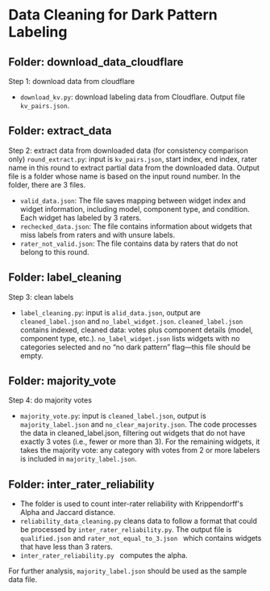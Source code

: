 # Data Cleaning for Dark Pattern Labeling
## Folder: download_data_cloudflare
Step 1: download data from cloudflare
- `download_kv.py`: download labeling data from Cloudflare. Output file `kv_pairs.json`.
  
## Folder: extract_data
Step 2: extract data from downloaded data (for consistency comparison only)
`round_extract.py`: input is `kv_pairs.json`, start index, end index, rater name in this round to extract partial data from the downloaded data. Output file is a folder whose name is based on the input round number. In the folder, there are 3 files.
- `valid_data.json`: The file saves mapping between widget index and widget information, including model, component type, and condition. Each widget has labeled by 3 raters.
- `rechecked_data.json`: The file contains information about widgets that miss labels from raters and with unsure labels.
- `rater_not_valid.json`: The file contains data by raters that do not belong to this round.
  
## Folder: label_cleaning
Step 3: clean labels
- `label_cleaning.py`: input is `alid_data.json`, output are `cleaned_label.json` and `no_label_widget.json`. `cleaned_label.json` contains indexed, cleaned data: votes plus component details (model, component type, etc.). `no_label_widget.json` lists widgets with no categories selected and no “no dark pattern” flag—this file should be empty.
  
## Folder: majority_vote
Step 4: do majority votes
- `majority_vote.py`: input is `cleaned_label.json`, output is `majority_label.json` and `no_clear_majority.json`. The code processes the data in cleaned_label.json, filtering out widgets that do not have exactly 3 votes (i.e., fewer or more than 3). For the remaining widgets, it takes the majority vote: any category with votes from 2 or more labelers is included in `majority_label.json`.

## Folder: inter_rater_reliability
- The folder is used to count inter-rater reliability with Krippendorff's Alpha and Jaccard distance.
- `reliability_data_cleaning.py` cleans data to follow a format that could be processed by `inter_rater_reliability.py`. The output file is `qualified.json` and `rater_not_equal_to_3.json ` which contains widgets that have less than 3 raters.
- `inter_rater_reliability.py ` computes the alpha.

For further analysis, `majority_label.json` should be used as the sample data file.
